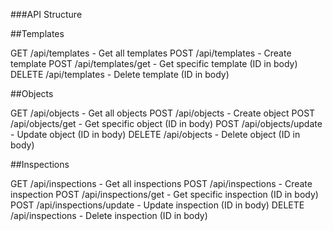 ###API Structure

##Templates

GET /api/templates - Get all templates
POST /api/templates - Create template
POST /api/templates/get - Get specific template (ID in body)
DELETE /api/templates - Delete template (ID in body)


##Objects

GET /api/objects - Get all objects
POST /api/objects - Create object
POST /api/objects/get - Get specific object (ID in body)
POST /api/objects/update - Update object (ID in body)
DELETE /api/objects - Delete object (ID in body)


##Inspections

GET /api/inspections - Get all inspections
POST /api/inspections - Create inspection
POST /api/inspections/get - Get specific inspection (ID in body)
POST /api/inspections/update - Update inspection (ID in body)
DELETE /api/inspections - Delete inspection (ID in body)


